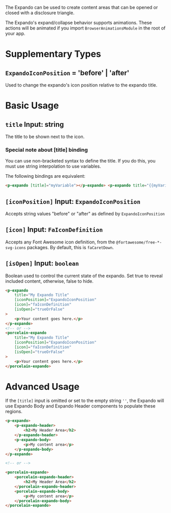 The Expando can be used to create content areas that can be opened or closed with a disclosure triangle.

The Expando's expand/collapse behavior supports animations. These actions will be animated if you import `BrowserAnimationsModule` in the root of your app.

# Supplementary Types

## `ExpandoIconPosition` = 'before' | 'after'

Used to change the expando's icon position relative to the expando title.

# Basic Usage

## `title` Input: string

The title to be shown next to the icon.

### Special note about [title] binding

You can use non-bracketed syntax to define the title. If you do this, you must use string interpolation to use variables.

The following bindings are equivalent:

```html
<p-expando [title]="myVariable"></p-expando> <p-expando title="{{myVariable}}"></p-expando>
```

## `[iconPosition]` Input: `ExpandoIconPosition`

Accepts string values "before" or "after" as defined by `ExpandoIconPosition`

## `[icon]` Input: `FaIconDefinition`

Accepts any Font Awesome icon definition, from the `@fortawesome/free-*-svg-icons` packages. By default, this is `faCaretDown`.

## `[isOpen]` Input: `boolean`

Boolean used to control the current state of the expando. Set true to reveal included content, otherwise, false to hide.

```html
<p-expando
	title="My Expando Title"
	[iconPosition]="ExpandoIconPosition"
	[icon]="faIconDefinition"
	[isOpen]="trueOrFalse"
>
	<p>Your content goes here.</p>
</p-expando>
<!-- or -->
<porcelain-expando
	title="My Expando Title"
	[iconPosition]="ExpandoIconPosition"
	[icon]="faIconDefinition"
	[isOpen]="trueOrFalse"
>
	<p>Your content goes here.</p>
</porcelain-expando>
```

# Advanced Usage

If the `[title]` input is omitted or set to the empty string `''`, the Expando will use Expando Body and Expando Header components to populate these regions.

```html
<p-expando>
	<p-expando-header>
		<h2>My Header Area</h2>
	</p-expando-header>
	<p-expando-body>
		<p>My content area</p>
	</p-expando-body>
</p-expando>

<!-- or -->

<porcelain-expando>
	<porcelain-expando-header>
		<h2>My Header Area</h2>
	</porcelain-expando-header>
	<porcelain-expando-body>
		<p>My content area</p>
	</porcelain-expando-body>
</porcelain-expando>
```
